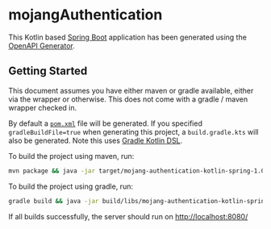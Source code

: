 # mojangAuthentication

This Kotlin based [Spring Boot](https://spring.io/projects/spring-boot) application has been generated using the [OpenAPI Generator](https://github.com/OpenAPITools/openapi-generator).

## Getting Started

This document assumes you have either maven or gradle available, either via the wrapper or otherwise. This does not come with a gradle / maven wrapper checked in.

By default a [`pom.xml`](pom.xml) file will be generated. If you specified `gradleBuildFile=true` when generating this project, a `build.gradle.kts` will also be generated. Note this uses [Gradle Kotlin DSL](https://github.com/gradle/kotlin-dsl).

To build the project using maven, run:
```bash
mvn package && java -jar target/mojang-authentication-kotlin-spring-1.0.0.jar
```

To build the project using gradle, run:
```bash
gradle build && java -jar build/libs/mojang-authentication-kotlin-spring-1.0.0.jar
```

If all builds successfully, the server should run on [http://localhost:8080/](http://localhost:8080/)
